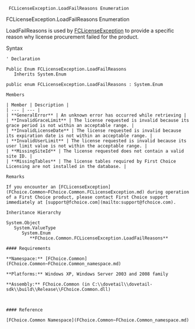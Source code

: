 ﻿     FCLicenseException.LoadFailReasons Enumeration                                                         

FCLicenseException.LoadFailReasons Enumeration

LoadFailReasons is used by [FCLicenseException](FChoice.Common~FChoice.Common.FCLicenseException.md) to provide a specific reason why license procurement failed for the product.

Syntax

```vbnet
' Declaration

Public Enum FCLicenseException.LoadFailReasons 
   Inherits System.Enum

public enum FCLicenseException.LoadFailReasons : System.Enum 

Members

| Member | Description |
| --- | --- |
| **GeneralError** | An unknown error has occurred while retrieving |
| **InvalidGraceLimit** | The license requested is invalid because its grace period is not within an acceptable range. |
| **InvalidLicenseDate** | The license requested is invalid because its expiration date is not within an acceptable range. |
| **InvalidUserLimit** | The license requested is invalid because its user limit value is not within the acceptable range. |
| **MissingSiteId** | The license requested does not contain a valid site ID. |
| **MissingTables** | The license tables required by First Choice Licensing are not installed in the database. |

Remarks

If you encounter an [FCLicenseException](FChoice.Common~FChoice.Common.FCLicenseException.md) during operation of a First Choice product, please contact First Choice support immediately at [support@fchoice.com](mailto:support@fchoice.com).

Inheritance Hierarchy

System.Object  
   System.ValueType  
      System.Enum  
         **FChoice.Common.FCLicenseException.LoadFailReasons**  

#### Requirements

**Namespace:** [FChoice.Common](FChoice.Common~FChoice.Common_namespace.md)

**Platforms:** Windows XP, Windows Server 2003 and 2008 family

**Assembly:** FChoice.Common (in C:\\dovetail\\dovetail-sdk\\build\\Release\\FChoice.Common.dll)



#### Reference

[FChoice.Common Namespace](FChoice.Common~FChoice.Common_namespace.md)